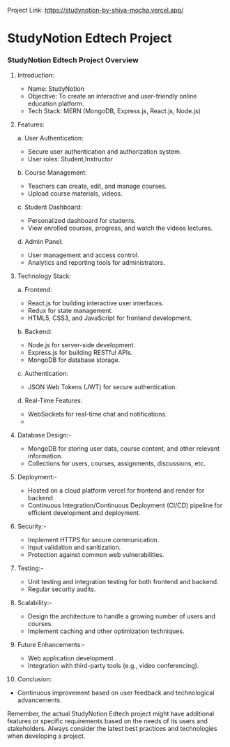 Project Link: https://studynotion-by-shiva-mocha.vercel.app/

# StudyNotion Edtech Project
### StudyNotion Edtech Project Overview

1. Introduction:
   - Name: StudyNotion 
   - Objective: To create an interactive and user-friendly online education platform.
   - Tech Stack: MERN (MongoDB, Express.js, React.js, Node.js)

2. Features:

   a. User Authentication:
   - Secure user authentication and authorization system.
   - User roles: Student,Instructor
   
   b. Course Management:
   - Teachers can create, edit, and manage courses.
   - Upload course materials, videos.

   c. Student Dashboard:
   - Personalized dashboard for students.
   - View enrolled courses, progress, and watch the videos lectures.

   d. Admin Panel:
   - User management and access control.
   - Analytics and reporting tools for administrators.

3. Technology Stack:

   a. Frontend:
   - React.js for building interactive user interfaces.
   - Redux for state management.
   - HTML5, CSS3, and JavaScript for frontend development.

   b. Backend:
   - Node.js for server-side development.
   - Express.js for building RESTful APIs.
   - MongoDB for database storage.

   c. Authentication:
   - JSON Web Tokens (JWT) for secure authentication.

   d. Real-Time Features:
   - WebSockets for real-time chat and notifications.
   - 
4. Database Design:-
   - MongoDB for storing user data, course content, and other relevant information.
   - Collections for users, courses, assignments, discussions, etc.

5. Deployment:-
   - Hosted on a cloud platform vercel for frontend and render for backend
   - Continuous Integration/Continuous Deployment (CI/CD) pipeline for efficient development and deployment.

6. Security:-
   - Implement HTTPS for secure communication.
   - Input validation and sanitization.
   - Protection against common web vulnerabilities.

7. Testing:-
   - Unit testing and integration testing for both frontend and backend.
   - Regular security audits.

8. Scalability:-
   - Design the architecture to handle a growing number of users and courses.
   - Implement caching and other optimization techniques.

9. Future Enhancements:-
   - Web application development .
   - Integration with third-party tools (e.g., video conferencing).

10. Conclusion:
   - Continuous improvement based on user feedback and technological advancements.

Remember, the actual StudyNotion Edtech project might have additional features or specific requirements based on the needs of its users and stakeholders. Always consider the latest best practices and technologies when developing a project.
